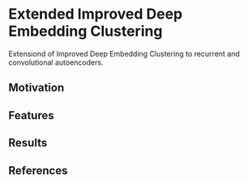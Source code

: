 # Extended Improved Deep Embedding Clustering
Extensiond of Improved Deep Embedding Clustering to recurrent and convolutional autoencoders.

## Motivation

## Features

## Results

## References
